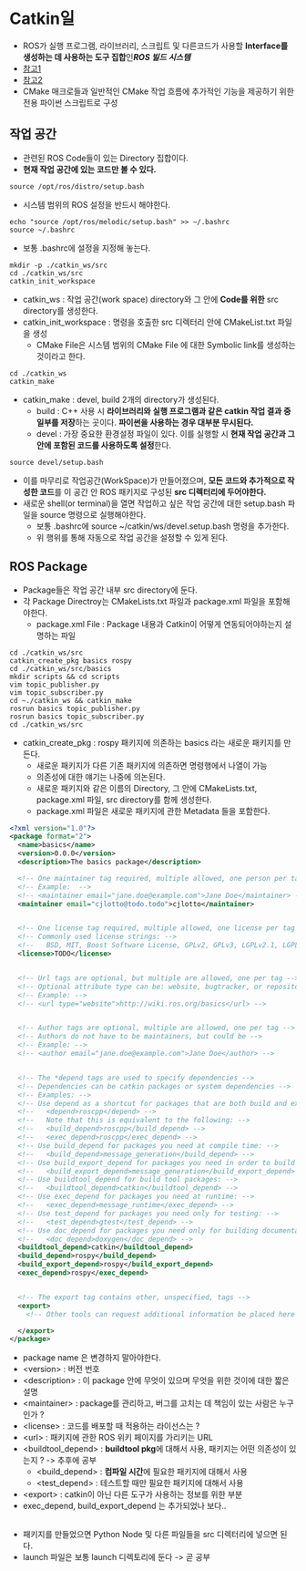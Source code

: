 # Catkin일
- ROS가 실행 프로그램, 라이브러리, 스크립트 및 다른코드가 사용할 **Interface를 생성하는 데 사용하는 도구 집합**인***ROS 빌드 시스템***
- [참고1](http://wiki.ros.org/catkin?distro=melodic)
- [참고2](http://wiki.ros.org/catkin?conceptual_overview?distro=melodic)
- CMake 매크로들과 일반적인 CMake 작업 흐름에 추가적인 기능을 제공하기 위한 전용 파이썬 스크립트로 구성
## 작업 공간
- 관련된 ROS Code들이 있는 Directory 집합이다.
- **현재 작업 공간에 있는 코드만 볼 수 있다.**
```shell
source /opt/ros/distro/setup.bash
```
- 시스템 범위의 ROS 설정을 반드시 해야한다.
```shell
echo "source /opt/ros/melodic/setup.bash" >> ~/.bashrc
source ~/.bashrc
```
- 보통 .bashrc에 설정을 지정해 놓는다.
```shell
mkdir -p ./catkin_ws/src
cd ./catkin_ws/src
catkin_init_workspace
```
- catkin\_ws : 작업 공간(work space) directory와 그 안에 **Code를 위한** src directory를 생성한다.
- catkin\_init\_workspace : 명령을 호출한 src 디렉터리 안에 CMakeList.txt 파일을 생성
  - CMake File은 시스템 범위의 CMake File 에 대한 Symbolic link를 생성하는 것이라고 한다.
```shell
cd ./catkin_ws
catkin_make
```
- catkin\_make : devel, build 2개의 directory가 생성된다.
  - build : C++ 사용 시 **라이브러리와 실행 프로그램과 같은 catkin 작업 결과 중 일부를 저장**하는 곳이다. **파이썬을 사용하는 경우 대부분 무시된다.**
  - devel : 가장 중요한 환경설정 파일이 있다. 이를 실행할 시 **현재 작업 공간과 그 안에 포함된 코드를 사용하도록 설정**한다.
```shell
source devel/setup.bash
```
- 이를 마무리로 작업공간(WorkSpace)가 만들어졌으며, **모든 코드와 추가적으로 작성한 코드**를 이 공간 안 ROS 패키지로 구성된 **src 디렉터리에 두어야한다.**
- 새로운 shell(or terminal)을 열면 작업하고 싶은 작업 공간에 대한 setup.bash 파일을 source 명령으로 실행해야한다.
  - 보통 .bashrc에 source ~/catkin/ws/devel.setup.bash 명령을 추가한다.
  - 위 행위를 통해 자동으로 작업 공간을 설정할 수 있게 된다.
## ROS Package
- Package들은 작업 공간 내부 src directory에 둔다.
- 각 Package Directroy는  CMakeLists.txt 파일과 package.xml 파일을 포함해야한다.
  - package.xml File : Package 내용과 Catkin이 어떻게 연동되어야하는지 설명하는 파일
```shell
cd ./catkin_ws/src
catkin_create_pkg basics rospy
cd ./catkin_ws/src/basics
mkdir scripts && cd scripts
vim topic_publisher.py
vim topic_subscriber.py
cd ~./catkin_ws && catkin_make
rosrun basics topic_publisher.py
rosrun basics topic_subscriber.py
cd ./catkin_ws/src
```
- catkin\_create\_pkg : rospy 패키지에 의존하는 basics 라는 새로운 패키지를 만든다.
  - 새로운 패키지가 다른 기존 패키지에 의존하면 명령행에서 나열이 가능
  - 의존성에 대한 얘기는 나중에 의논된다.
  - 새로운 패키지와 같은 이름의 Directory, 그 안에 CMakeLists.txt, package.xml 파일, src directory를 함께 생성한다.
  - package.xml 파일은 새로운 패키지에 관한 Metadata 들을 포함한다.
```xml
<?xml version="1.0"?>
<package format="2">
  <name>basics</name>
  <version>0.0.0</version>
  <description>The basics package</description>

  <!-- One maintainer tag required, multiple allowed, one person per tag -->
  <!-- Example:  -->
  <!-- <maintainer email="jane.doe@example.com">Jane Doe</maintainer> -->
  <maintainer email="cjlotto@todo.todo">cjlotto</maintainer>


  <!-- One license tag required, multiple allowed, one license per tag -->
  <!-- Commonly used license strings: -->
  <!--   BSD, MIT, Boost Software License, GPLv2, GPLv3, LGPLv2.1, LGPLv3 -->
  <license>TODO</license>


  <!-- Url tags are optional, but multiple are allowed, one per tag -->
  <!-- Optional attribute type can be: website, bugtracker, or repository -->
  <!-- Example: -->
  <!-- <url type="website">http://wiki.ros.org/basics</url> -->


  <!-- Author tags are optional, multiple are allowed, one per tag -->
  <!-- Authors do not have to be maintainers, but could be -->
  <!-- Example: -->
  <!-- <author email="jane.doe@example.com">Jane Doe</author> -->


  <!-- The *depend tags are used to specify dependencies -->
  <!-- Dependencies can be catkin packages or system dependencies -->
  <!-- Examples: -->
  <!-- Use depend as a shortcut for packages that are both build and exec dependencies -->
  <!--   <depend>roscpp</depend> -->
  <!--   Note that this is equivalent to the following: -->
  <!--   <build_depend>roscpp</build_depend> -->
  <!--   <exec_depend>roscpp</exec_depend> -->
  <!-- Use build_depend for packages you need at compile time: -->
  <!--   <build_depend>message_generation</build_depend> -->
  <!-- Use build_export_depend for packages you need in order to build against this package: -->
  <!--   <build_export_depend>message_generation</build_export_depend> -->
  <!-- Use buildtool_depend for build tool packages: -->
  <!--   <buildtool_depend>catkin</buildtool_depend> -->
  <!-- Use exec_depend for packages you need at runtime: -->
  <!--   <exec_depend>message_runtime</exec_depend> -->
  <!-- Use test_depend for packages you need only for testing: -->
  <!--   <test_depend>gtest</test_depend> -->
  <!-- Use doc_depend for packages you need only for building documentation: -->
  <!--   <doc_depend>doxygen</doc_depend> -->
  <buildtool_depend>catkin</buildtool_depend>
  <build_depend>rospy</build_depend>
  <build_export_depend>rospy</build_export_depend>
  <exec_depend>rospy</exec_depend>


  <!-- The export tag contains other, unspecified, tags -->
  <export>
    <!-- Other tools can request additional information be placed here -->

  </export>
</package>
```
- package name 은 변경하지 말아야한다.
- \<version> : 버전 번호
- \<description> : 이 package 안에 무엇이 있으며 무엇을 위한 것이에 대한 짧은 설명
- \<maintainer> : package를 관리하고, 버그를 고치는 데 책임이 있는 사람은 누구인가 ?
- \<license> : 코드를 배포할 때 적용하는 라이선스는 ?
- \<url> : 패키지에 관한 ROS 위키 페이지를 가리키는 URL
- \<buildtool\_depend> : **buildtool pkg**에 대해서 사용, 패키지는 어떤 의존성이 있는지 ? -> 추후에 공부
  - \<build\_depend> : **컴파일 시간**에 필요한 패키지에 대해서 사용
  - \<test\_depend> : 테스트할 때만 필요한 패키지에 대해서 사용
- \<export> : catkin이 아닌 다른 도구가 사용하는 정보를 위한 부분
- exec\_depend, build\_export\_depend 는 추가되었나 보다..
##
- 패키지를 만들었으면 Python Node 및 다른 파일들을 src 디렉터리에 넣으면 된다.
- launch 파일은 보통 launch 디렉토리에 둔다 -> 곧 공부
